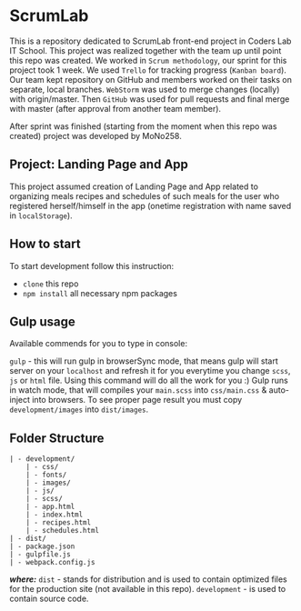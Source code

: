 # ScrumLab
This is a repository dedicated to ScrumLab front-end project in Coders Lab IT School. This project was realized together with the team up until point this repo was created. We worked in `Scrum methodology`, our sprint for this project took 1 week. We used `Trello` for tracking progress (`Kanban board`). Our team kept repository on GitHub and members worked on their tasks on separate, local branches. `WebStorm` was used to merge changes (locally) with origin/master. Then `GitHub` was used for pull requests and final merge with master (after approval from another team member).

After sprint was finished (starting from the moment when this repo was created) project was developed by MoNo258.

## Project: Landing Page and App

This project assumed creation of Landing Page and App related to organizing meals recipes and schedules of such meals for the user who registered herself/himself in the app (onetime registration with name saved in `localStorage`).

## How to start
To start development follow this instruction:

* `clone` this repo
* `npm install` all necessary npm packages


## Gulp usage
Available commends for you to type in console:

`gulp` - this will run gulp in browserSync mode, that means gulp will start server on your `localhost` and refresh it for you everytime you change `scss`, `js` or `html` file. Using this command will do all the work for you :) Gulp runs in watch mode, that will compiles your `main.scss` into `css/main.css` & auto-inject into browsers.
 To see proper page result you must copy `development/images` into `dist/images`.


## Folder Structure
```
| - development/
	| - css/      
	| - fonts/
	| - images/  
	| - js/
	| - scss/
	| - app.html  
	| - index.html  
	| - recipes.html    
	| - schedules.html
| - dist/
| - package.json
| - gulpfile.js
| - webpack.config.js
```

***where:***
`dist` - stands for distribution and is used to contain optimized files for the production site (not available in this repo).
`development`  - is used to contain source code.
